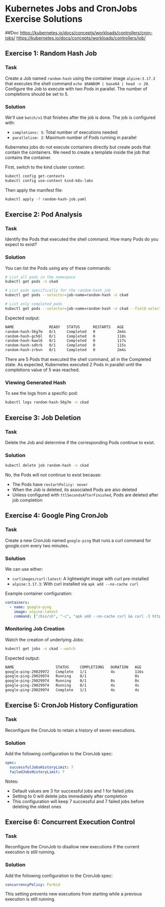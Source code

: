 # Kubernetes Jobs and CronJobs Exercise Solutions

##Doc
https://kubernetes.io/docs/concepts/workloads/controllers/cron-jobs/
https://kubernetes.io/docs/concepts/workloads/controllers/job/

## Exercise 1: Random Hash Job

### Task
Create a Job named `random-hash` using the container image `alpine:3.17.3` that executes the shell command `echo $RANDOM | base64 | head -c 20`. Configure the Job to execute with two Pods in parallel. The number of completions should be set to 5.

### Solution
We'll use `batch/v1` that finishes after the job is done. The job is configured with:
- `completions: 5`: Total number of executions needed
- `parallelism: 2`: Maximum number of Pods running in parallel

Kubernetes jobs do not execute containers directly but create pods that contain the containers. We need to create a template inside the job that contains the container.

First, switch to the kind cluster context:

```bash
kubectl config get-contexts
kubectl config use-context kind-k8s-labs
```

Then apply the manifest file:

```bash
kubectl apply -f random-hash-job.yaml
```

## Exercise 2: Pod Analysis

### Task
Identify the Pods that executed the shell command. How many Pods do you expect to exist?

### Solution
You can list the Pods using any of these commands:

```bash
# List all pods in the namespace
kubectl get pods -n ckad

# List pods specifically for the random-hash job
kubectl get pods --selector=job-name=random-hash -n ckad

# List only completed pods
kubectl get pods --selector=job-name=random-hash -n ckad --field-selector=status.phase==Succeeded
```

Expected output:
```bash
NAME                READY   STATUS      RESTARTS   AGE
random-hash-56g7m   0/1     Completed   0          2m4s
random-hash-gch6l   0/1     Completed   0          118s
random-hash-kwwl6   0/1     Completed   0          117s
random-hash-sdhrk   0/1     Completed   0          115s
random-hash-zrbvn   0/1     Completed   0          2m4s
```

There are 5 Pods that executed the shell command, all in the Completed state. As expected, Kubernetes executed 2 Pods in parallel until the completions value of 5 was reached.

### Viewing Generated Hash
To see the logs from a specific pod:

```bash
kubectl logs random-hash-56g7m -n ckad
```

## Exercise 3: Job Deletion

### Task
Delete the Job and determine if the corresponding Pods continue to exist.

### Solution
```bash
kubectl delete job random-hash -n ckad
```

No, the Pods will not continue to exist because:
- The Pods have `restartPolicy: never`
- When the Job is deleted, its associated Pods are also deleted
- Unless configured with `ttlSecondsAfterFinished`, Pods are deleted after job completion

## Exercise 4: Google Ping CronJob

### Task
Create a new CronJob named `google-ping` that runs a curl command for google.com every two minutes.

### Solution
We can use either:
- `curlimages/curl:latest`: A lightweight image with curl pre-installed
- `alpine:3.17.3`: With curl installed via `apk add --no-cache curl`

Example container configuration:
```yaml
containers:
  - name: google-ping
    image: alpine:latest
    command: ["/bin/sh", "-c", "apk add --no-cache curl && curl -I https://www.google.com"]
```

### Monitoring Job Creation
Watch the creation of underlying Jobs:

```bash
kubectl get jobs -n ckad --watch
```

Expected output:
```bash
NAME                   STATUS     COMPLETIONS   DURATION   AGE
google-ping-29029972   Complete   1/1           4s         116s
google-ping-29029974   Running    0/1                      0s
google-ping-29029974   Running    0/1           0s         0s
google-ping-29029974   Running    0/1           4s         4s
google-ping-29029974   Complete   1/1           4s         4s
```

## Exercise 5: CronJob History Configuration

### Task
Reconfigure the CronJob to retain a history of seven executions.

### Solution
Add the following configuration to the CronJob spec:

```yaml
spec:
  successfulJobsHistoryLimit: 7
  failedJobsHistoryLimit: 7
```

Notes:
- Default values are 3 for successful jobs and 1 for failed jobs
- Setting to 0 will delete jobs immediately after completion
- This configuration will keep 7 successful and 7 failed jobs before deleting the oldest ones

## Exercise 6: Concurrent Execution Control

### Task
Reconfigure the CronJob to disallow new executions if the current execution is still running.

### Solution
Add the following configuration to the CronJob spec:

```yaml
concurrencyPolicy: Forbid
```

This setting prevents new executions from starting while a previous execution is still running.
